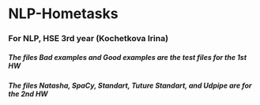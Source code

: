 # NLP-Hometasks
### For NLP, HSE 3rd year (Kochetkova Irina)
##### The files Bad examples and Good examples are the test files for the 1st HW
##### The files Natasha, SpaCy, Standart, Tuture Standart, and Udpipe are for the 2nd HW
